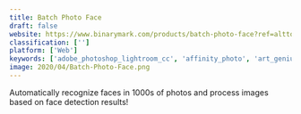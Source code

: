 ```yaml
---
title: Batch Photo Face
draft: false 
website: https://www.binarymark.com/products/batch-photo-face?ref=altto
classification: ['']
platform: ['Web']
keywords: ['adobe_photoshop_lightroom_cc', 'affinity_photo', 'art_genius', 'batch_image_resizer', 'batch_image_splitter', 'deep_art_effects', 'faststone_photo_resizer', 'fotografix', 'gimp', 'imagesplitter', 'light_image_resizer', 'noiseless', 'photo_batch', 'photobulk', 'pixelmator', 'pixeluvo', 'pixlr', 'ralpha_image_resizer', 'retrica', 'facedetect']
image: 2020/04/Batch-Photo-Face.png
---
```

Automatically recognize faces in 1000s of photos and process images based on face detection results!
